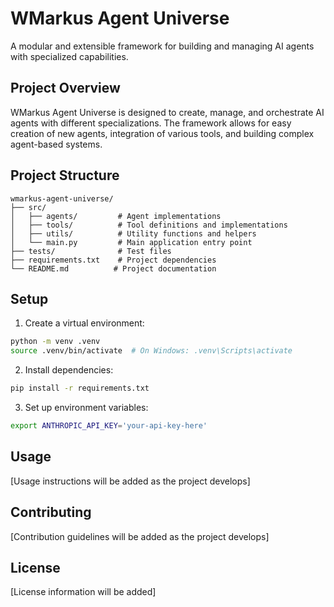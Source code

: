 # WMarkus Agent Universe

A modular and extensible framework for building and managing AI agents with specialized capabilities.

## Project Overview

WMarkus Agent Universe is designed to create, manage, and orchestrate AI agents with different specializations. The framework allows for easy creation of new agents, integration of various tools, and building complex agent-based systems.

## Project Structure

```
wmarkus-agent-universe/
├── src/
│   ├── agents/         # Agent implementations
│   ├── tools/          # Tool definitions and implementations
│   ├── utils/          # Utility functions and helpers
│   └── main.py         # Main application entry point
├── tests/              # Test files
├── requirements.txt    # Project dependencies
└── README.md          # Project documentation
```

## Setup

1. Create a virtual environment:
```bash
python -m venv .venv
source .venv/bin/activate  # On Windows: .venv\Scripts\activate
```

2. Install dependencies:
```bash
pip install -r requirements.txt
```

3. Set up environment variables:
```bash
export ANTHROPIC_API_KEY='your-api-key-here'
```

## Usage

[Usage instructions will be added as the project develops]

## Contributing

[Contribution guidelines will be added as the project develops]

## License

[License information will be added]
